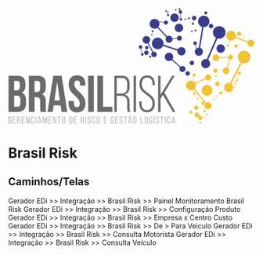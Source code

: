 <!-- TITLE: Integração Brasil Risk -->
<!-- SUBTITLE: O sistema ESL possui integração via web service com o serviço de monitoramento Brasil Risk. -->
![Logo Final 2](/uploads/logo-final-2.jpg "Logo Final 2")

# Brasil Risk
## Caminhos/Telas
Gerador EDi >> Integração >> Brasil Risk >> Painel Monitoramento Brasil Risk
Gerador EDi >> Integração >> Brasil Risk >> Configuração Produto
Gerador EDi >> Integração >> Brasil Risk >> Empresa x Centro Custo
Gerador EDi >> Integração >> Brasil Risk >> De > Para Veiculo 
Gerador EDi >> Integração >> Brasil Risk >> Consulta Motorista
Gerador EDi >> Integração >> Brasil Risk >> Consulta Veículo
